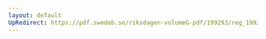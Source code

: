 ```yaml
---
layout: default
UpRedirect: https://pdf.swedeb.se/riksdagen-volumeG-pdf/199293/reg_199293/reg_199293_0075.pdf
---
```

